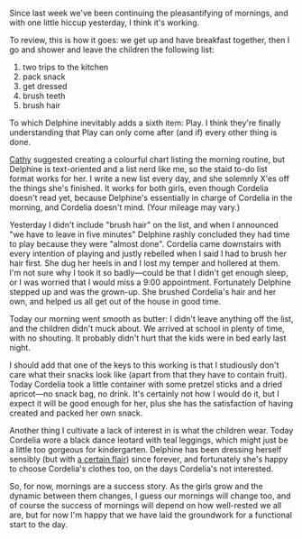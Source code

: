 <!--
.. title: More Mornings
.. date: 2010-02-02 10:41:08
.. author: Amy Brown
-->

Since last week we've been continuing the pleasantifying
of mornings, and with one little hiccup yesterday, I think it's working.

To review, this is how it goes: we get up and have breakfast together,
then I go and shower and leave the children the following list:

1. two trips to the kitchen
2. pack snack
3. get dressed
4. brush teeth
5. brush hair

To which Delphine inevitably adds a sixth item: Play. I think
they're finally understanding that Play can only come after (and
if) every other thing is done.

<a href="http://nurturestore.co.uk/">Cathy</a> suggested creating
a colourful chart listing the morning routine, but Delphine is
text-oriented and a list nerd like me, so the staid
to-do list format works for her. I write a new list every day, and
she solemnly X'es off the things she's finished. It works for both
girls, even though Cordelia doesn't read yet, because
Delphine's essentially in charge of Cordelia in the morning, and Cordelia
doesn't mind. (Your mileage may vary.)

Yesterday I didn't include "brush hair" on the list, and when I 
announced "we have to leave in five minutes" Delphine rashly 
concluded they had time to play because they were "almost done". 
Cordelia came downstairs with every intention of playing and
justly rebelled when I said I had to brush her hair first.
She dug her heels in and I lost my temper and hollered at them.
I'm not sure why I took it so badly&mdash;could be that I
didn't get enough sleep, or I was worried that I would miss
a 9:00 appointment.
Fortunately Delphine stepped up and was the grown-up. She 
brushed Cordelia's hair and her own, and helped us all get out
of the house in good time.

Today our morning went smooth as butter: I didn't leave anything
off the list, and the children didn't muck about. We arrived
at school in plenty of time, with no shouting. It probably
didn't hurt that the kids were in bed early last night.

I should add that one of the keys to this working is that
I studiously don't care what their snacks look like (apart from
that they have to contain fruit). Today Cordelia took a little
container with some pretzel sticks and a dried apricot&mdash;no
snack bag, no drink. It's certainly not how I would do it, but I
expect it will be good enough for her, plus she has the satisfaction
of having created and packed her own snack.

Another thing I cultivate a lack of interest in is what the children
wear. Today Cordelia wore a black dance leotard with teal leggings,
which might just be a little too gorgeous for kindergarten. Delphine
has been dressing herself sensibly (but with 
<a href="http://www.latte.ca/pics/2005/1125/04-w-outfit.JPG">a certain 
flair</a>) 
since forever, and fortunately she's happy
to choose Cordelia's clothes too, on the days Cordelia's not 
interested.

So, for now, mornings are a success story. As the girls grow and the
dynamic between them changes, I guess our mornings will change too,
and of course the success of mornings will depend on how well-rested
we all are, but for now I'm happy that we have laid the groundwork
for a functional start to the day.

